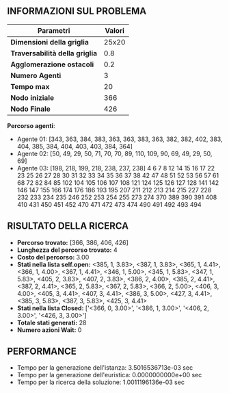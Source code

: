 ## INFORMAZIONI SUL PROBLEMA
| **Parametri** | Valori |
| --- | --- |
| **Dimensioni della griglia** | 25x20 |
| **Traversabilità della griglia** | 0.8 |
| **Agglomerazione ostacoli** | 0.2 |
| **Numero Agenti** | 3 |
| **Tempo max** | 20 |
| **Nodo iniziale** | 366 |
| **Nodo Finale** | 426 |

 **Percorso agenti**:
- Agente 01: [343, 363, 384, 383, 363, 363, 383, 363, 382, 382, 402, 383, 404, 385, 384, 404, 403, 403, 384, 364]
- Agente 02: [50, 49, 29, 50, 71, 70, 70, 89, 110, 109, 90, 69, 49, 29, 50, 69]
- Agente 03: [198, 218, 199, 218, 238, 237, 238]
4 6 7 8 12 14 15 16 17 22 23 25 26 27 28 30 31 32 33 34 35 36 37 38 42 47 48 51 52 53 56 57 61 68 72 82 84 85 102 104 105 106 107 108 121 124 125 126 127 128 141 142 146 147 155 166 174 176 186 193 195 207 211 212 213 214 215 227 228 232 233 234 235 246 252 253 254 255 273 274 370 389 390 391 408 410 431 450 451 452 470 471 472 473 474 490 491 492 493 494 
<!-- ************************** -->
## RISULTATO DELLA RICERCA
  * **Percorso trovato:** [366, 386, 406, 426]
  * **Lunghezza del percorso trovato:** 4
  * **Costo del percorso:**  3.00
  * **Stati nella lista self.open:** <385, 1,  3.83>, <387, 1,  3.83>, <365, 1,  4.41>, <366, 1,  4.00>, <367, 1,  4.41>, <346, 1,  5.00>, <345, 1,  5.83>, <347, 1,  5.83>, <405, 2,  3.83>, <407, 2,  3.83>, <386, 2,  4.00>, <385, 2,  4.41>, <387, 2,  4.41>, <365, 2,  5.83>, <367, 2,  5.83>, <366, 2,  5.00>, <406, 3,  4.00>, <405, 3,  4.41>, <407, 3,  4.41>, <386, 3,  5.00>, <427, 3,  4.41>, <385, 3,  5.83>, <387, 3,  5.83>, <425, 3,  4.41>
  * **Stati nella lista Closed:** ['<366, 0, 3.00>', '<386, 1, 3.00>', '<406, 2, 3.00>', '<426, 3, 3.00>']
  * **Totale stati generati:** 28
  * **Numero azioni Wait:** 0

<!-- ************************** -->
## PERFORMANCE
* Tempo per la generazione dell'istanza: 3.5016536713e-03 sec
* Tempo per la generazione dell'euristica: 0.0000000000e+00 sec
* Tempo per la ricerca della soluzione: 1.0011196136e-03 sec
